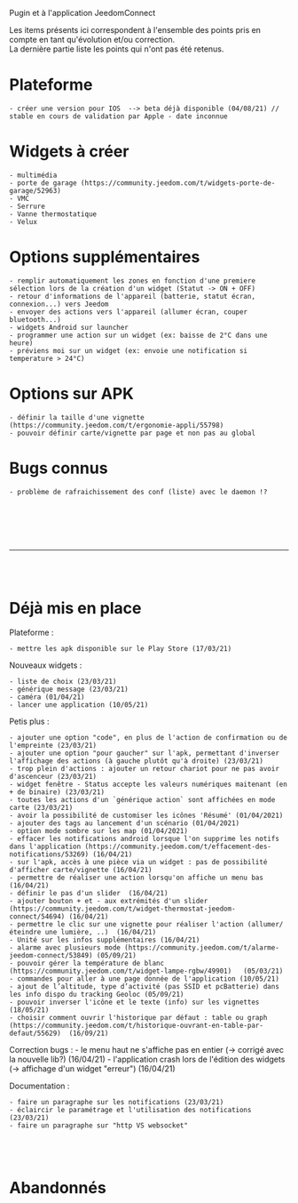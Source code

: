 Pugin et à l'application JeedomConnect

Les items présents ici correspondent à l'ensemble des points pris en compte en tant qu'évolution et/ou correction.  
La dernière partie liste les points qui n'ont pas été retenus.  

# Plateforme
    - créer une version pour IOS  --> beta déjà disponible (04/08/21) // stable en cours de validation par Apple - date inconnue

# Widgets à créer  
	- multimédia
	- porte de garage (https://community.jeedom.com/t/widgets-porte-de-garage/52963)
	- VMC
	- Serrure
	- Vanne thermostatique
	- Velux

# Options supplémentaires
	- remplir automatiquement les zones en fonction d'une premiere sélection lors de la création d'un widget (Statut -> ON + OFF)
	- retour d'informations de l'appareil (batterie, statut écran, connexion...) vers Jeedom
	- envoyer des actions vers l'appareil (allumer écran, couper bluetooth...)
	- widgets Android sur launcher
	- programmer une action sur un widget (ex: baisse de 2°C dans une heure)
	- préviens moi sur un widget (ex: envoie une notification si temperature > 24°C)
	
# Options sur APK
	- définir la taille d'une vignette (https://community.jeedom.com/t/ergonomie-appli/55798)
	- pouvoir définir carte/vignette par page et non pas au global
	

# Bugs connus
	- problème de rafraichissement des conf (liste) avec le daemon !?  


<br/><br/>
---
---
<br/><br/>

# Déjà mis en place

Plateforme :  

	- mettre les apk disponible sur le Play Store (17/03/21)

Nouveaux widgets :  

	- liste de choix (23/03/21)
	- générique message (23/03/21)
	- caméra (01/04/21)  
	- lancer une application (10/05/21)
	

Petis plus :  

	- ajouter une option "code", en plus de l'action de confirmation ou de l'empreinte (23/03/21)
	- ajouter une option "pour gaucher" sur l'apk, permettant d'inverser l'affichage des actions (à gauche plutôt qu'à droite) (23/03/21)
	- trop plein d'actions : ajouter un retour chariot pour ne pas avoir d'ascenceur (23/03/21)
	- widget fenêtre - Status accepte les valeurs numériques maitenant (en + de binaire) (23/03/21)
	- toutes les actions d'un `générique action` sont affichées en mode carte (23/03/21)
	- avoir la possibilité de customiser les icônes 'Résumé' (01/04/2021)
	- ajouter des tags au lancement d'un scénario (01/04/2021)
	- option mode sombre sur les map (01/04/2021) 
	- effacer les notifications android lorsque l'on supprime les notifs dans l'application (https://community.jeedom.com/t/effacement-des-notifications/53269) (16/04/21)
	- sur l'apk, accès à une pièce via un widget : pas de possibilité d'afficher carte/vignette (16/04/21)
	- permettre de réaliser une action lorsqu'on affiche un menu bas (16/04/21)
	- définir le pas d'un slider  (16/04/21)
	- ajouter bouton + et - aux extrémités d'un slider (https://community.jeedom.com/t/widget-thermostat-jeedom-connect/54694) (16/04/21)
	- permettre le clic sur une vignette pour réaliser l'action (allumer/éteindre une lumière, ..)  (16/04/21)
	- Unité sur les infos supplémentaires (16/04/21)
	- alarme avec plusieurs mode (https://community.jeedom.com/t/alarme-jeedom-connect/53849) (05/09/21)  
	- pouvoir gérer la température de blanc (https://community.jeedom.com/t/widget-lampe-rgbw/49901)   (05/03/21)  
	- commandes pour aller à une page donnée de l'application (10/05/21)  
	- ajout de l’altitude, type d’activité (pas SSID et pcBatterie) dans les info dispo du tracking Geoloc (05/09/21)  
	- pouvoir inverser l'icône et le texte (info) sur les vignettes (18/05/21)
	- choisir comment ouvrir l'historique par défaut : table ou graph (https://community.jeedom.com/t/historique-ouvrant-en-table-par-defaut/55629)  (16/09/21)  
	

Correction bugs : 
	- le menu haut ne s'affiche pas en entier  (-> corrigé avec la nouvelle lib?)  (16/04/21)
	- l'application crash lors de l'édition des widgets  (-> affichage d'un widget "erreur") (16/04/21)


Documentation :  

	- faire un paragraphe sur les notifications (23/03/21)
	- éclaircir le paramétrage et l'utilisation des notifications (23/03/21)
	- faire un paragraphe sur "http VS websocket"

<br/><br/>

# Abandonnés
